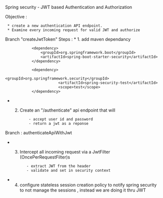 Spring security - JWT based Authentication and Authorization

Objective : 
     
     
     * create a new authentication API endpoint.
     * Examine every incoming request for valid JWT and authorize
     
Branch "createJwtToken"
Steps : 
      * 1. add maven dependancy 
                
                <dependency>
        			<groupId>org.springframework.boot</groupId>
        			<artifactId>spring-boot-starter-security</artifactId>
        		</dependency>
        		
        		<dependency>
                			<groupId>org.springframework.security</groupId>
                			<artifactId>spring-security-test</artifactId>
                			<scope>test</scope>
                </dependency>
      
   * 2. Create an "/authenticate" api endpoint that will
                
                
                - accept user id and password 
                - return a jwt as a reponse


Branch : authenticateApiWithJwt                
   * 3. Intercept all incoming request via a JwtFilter (OncePerRequestFilter)s
               
               - extract JWT from the header
               - validate and set in security context
               
   * 4. configure stateless session creation policy to notify spring security to not manage the sessions , instead we are doing it thru JWT
                       
   
